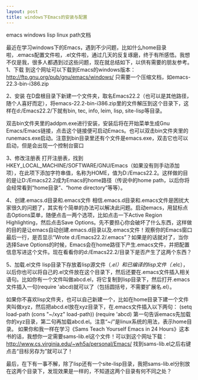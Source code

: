 ```yaml
---
layout: post
title: windows下Emacs的安装与配置 
---
```


 
emacs windows lisp linux path文档

 
最近在学习windows下的Emacs，遇到不少问题，比如什么home目录啦，.emacs配置文件啦，.el文件啦，通过几天的反复琢磨，终于有所感悟。我想不仅是我，很多人都遇到过这些问题，现在就总结如下，以供有需要的朋友参考。
1、下载
到这个网址可以下载到Emacs的windows版本：http://ftp.gnu.org/pub/gnu/emacs/windows/
只需要一个压缩文档，如emacs-22.3-bin-i386.zip
 
2、安装
在D盘根目录下新建一个文件夹，取名Emacs22.2（也可以是其他路径，随个人喜好而定），将emacs-22.2-bin-i386.zip里的文件解压到这个目录下，这样在d:/Emacs22.2/下就有bin, tec, info, leim, lisp, site-lisp等目录。
 
双击bin文件夹里的addpm.exe进行安装，安装后将在开始菜单生成Gnu Emacs/Emacs链接，点击这个链接便可启动Emacs。也可以双击bin文件夹里的runemacs.exe启动。注意到bin目录里还有个文件是emacs.exe，双击它也可以启动，但是会出现一个控制台窗口
 
3、修改注册表
打开注册表，找到HKEY_LOCAL_MACHINE/SOFTWARE/GNU/Emacs（如果没有则手动添加项），在此项下添加字符串值，名称为HOME，值为D:/Emacs22.2。这样做的目的是让D:/Emacs22.2成为Emacs的home路径（传说中的home path，以后你将会经常看到“home目录”、“home directory”等等）。
 
4、创建.emacs.d目录和.emacs文件
相信.emacs.d目录和.emacs文件是困扰大家很久的问题了，其实有个简单的办法可以解决此问题。启动emacs，用鼠标点击Options菜单，随便点击一两个选项，比如点击一下Active Region Highlighting，然后点击Save Options。先不要担心你会破坏了什么东西，这样做的目的是让emacs自动创建.emacs.d目录以及.emacs文件！观察你的Emacs窗口最后一行，是否显示“Wrote d:/Emacs22.2/.emacs”？如果是的话就对了，当你选择Save Options的时候，Emacs会在home路径下产生.emacs文件，并把配置信息写进这个文件。现在看看你的d:/Emacs22.2/目录下是否产生了这两个东西？
 
5、加载.el文件
lisp目录下存放着lisp源文件（*.el）和已编译的lisp文件（*.elc），以后你也可以将自己的.el文件放在这个目录下，然后还要在.emacs文件插入相关语句。比如你有一个文件叫做abcd.el，将它复制到lisp目录下，然后打开.emacs文件插入一句(require 'abcd)就可以了（包括圆括号，不需要扩展名.el）。
 
如果你不喜欢lisp文件夹，也可以自己新建一个，比如在home目录下建一个文件夹叫做xyz，然后把abcd.el放在xyz目录下，在.emacs文件插入以下两句：
(setq load-path (cons "~/xyz" load-path))
(require 'abcd)
第一句告诉emacs先加载你的xyz目录，第二句再加载abcd.el。注意“~/”是linux系统的用法，表示home目录。
如果你和我一样在学习《Sams Teach Yourself Emacs in 24 Hours》这本书的话，我想你一定需要sams-lib.el这个文件！可以到这个网址下载：
http://www.cs.virginia.edu/~wh5a/personal/Emacs/
找到sams-lib.el之后右键点击“目标另存为”就可以了！

 
最后，在下有一事不解，除了lisp还有一个site-lisp目录，我把sams-lib.el分别放在这两个目录下，发现效果是一样的，不知道这两个目录有何不同之处？
